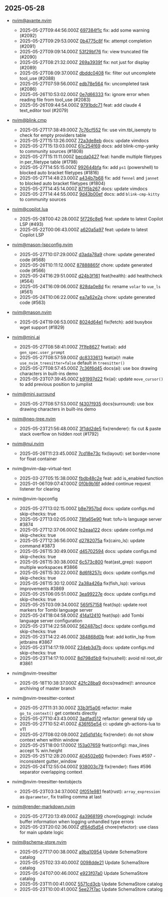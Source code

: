 ## 2025-05-28

* nvim@avante.nvim
  - 2025-05-27T09:44:56.000Z [697384f1c](https://github.com/yetone/avante.nvim/commit/697384f1cbb03899ecf1fab7725d69d398467ec9) fix: add some warning (#2092)
  - 2025-05-27T09:29:53.000Z [0b4775c8f](https://github.com/yetone/avante.nvim/commit/0b4775c8f704929e8a9d9fd24414d678f2545424) fix: attempt completion (#2091)
  - 2025-05-27T09:09:14.000Z [53f29bf76](https://github.com/yetone/avante.nvim/commit/53f29bf76d439e4e5ada6db7c21019aefd824a04) fix: view truncated file (#2090)
  - 2025-05-27T08:21:32.000Z [269a3939f](https://github.com/yetone/avante.nvim/commit/269a3939f2596685d7276cf8ddb8f57e6bec5705) fix: not just for display (#2089)
  - 2025-05-27T08:09:37.000Z [dbddc0408](https://github.com/yetone/avante.nvim/commit/dbddc0408f953b34c5d8eca3e16d637b99e47b2f) fix: filter out uncomplete tool_use (#2088)
  - 2025-05-27T07:59:56.000Z [edb78e564](https://github.com/yetone/avante.nvim/commit/edb78e56465daeba943b572e6a9bb1be3b338dd3) fix: uncompleted task (#2086)
  - 2025-05-26T10:53:02.000Z [0e7d66333](https://github.com/yetone/avante.nvim/commit/0e7d66333d584b93084fe0750687c4eaec52af92) fix: ignore error when reading file from tool_use (#2083)
  - 2025-05-26T09:44:54.000Z [9791bdc71](https://github.com/yetone/avante.nvim/commit/9791bdc71e2634f6ea2e03e6633051561bc6fd7a) feat: add claude 4 text_editor tool (#2079)

* nvim@blink.cmp
  - 2025-05-27T17:38:49.000Z [7c76cf552](https://github.com/Saghen/blink.cmp/commit/7c76cf55214f838845444637dfdafd2d5f227484) fix: use vim.tbl_isempty to check for empty providers table
  - 2025-05-27T15:13:26.000Z [72a3de8eb](https://github.com/Saghen/blink.cmp/commit/72a3de8eb3abefd764062cf5dee63425c312ca2c) docs: update vimdocs
  - 2025-05-27T15:13:03.000Z [61c254f69](https://github.com/Saghen/blink.cmp/commit/61c254f69e78e4595ca9df3047c9655fea894d51) docs: add blink-cmp-yanky to community sources (#1808)
  - 2025-05-27T15:11:11.000Z [becda0427](https://github.com/Saghen/blink.cmp/commit/becda042731602b8342c261a0cec4176c6959ac3) feat: handle multiple filetypes in per_filetype table (#1798)
  - 2025-05-27T14:55:15.000Z [992644bfa](https://github.com/Saghen/blink.cmp/commit/992644bfaa06ba89baec78672ec199996e21dbaf) fix: add `ps1` (powershell) to blocked auto bracket filetypes (#1816)
  - 2025-05-27T14:48:23.000Z [a434b7b68](https://github.com/Saghen/blink.cmp/commit/a434b7b68d30eebe2110a695d1abe3dd7f8e37fb) fix: add `fennel` and `jannet` to blocked auto bracket filetypes (#1804)
  - 2025-05-27T14:45:14.000Z [871f5b267](https://github.com/Saghen/blink.cmp/commit/871f5b26754e7f3b90c87a64ee55e9c9c6e46fe5) docs: update vimdocs
  - 2025-05-27T14:44:55.000Z [9d43b00ef](https://github.com/Saghen/blink.cmp/commit/9d43b00efaa2b7e924e4e82f68f09bb9b8266148) docs: add `blink-cmp-kitty` to community sources

* nvim@copilot.lua
  - 2025-05-28T00:42:28.000Z [5f726c8e6](https://github.com/zbirenbaum/copilot.lua/commit/5f726c8e6bbcd7461ee0b870d4e6c8a973b55b64) feat: update to latest Copilot LSP (#493)
  - 2025-05-22T00:06:43.000Z [a620a5a97](https://github.com/zbirenbaum/copilot.lua/commit/a620a5a97b73faba009a8160bab2885316e1451c) feat: update to latest Copilot LSP

* nvim@mason-lspconfig.nvim
  - 2025-05-27T10:07:29.000Z [d3ada78a9](https://github.com/mason-org/mason-lspconfig.nvim/commit/d3ada78a941ff09d21dd9b4c2ec36f0cf44a4ccb) chore: update generated code (#568)
  - 2025-05-26T10:11:12.000Z [87888865f](https://github.com/mason-org/mason-lspconfig.nvim/commit/87888865fa1ce1928a25b9abbea8c8f7839bf522) chore: update generated code (#566)
  - 2025-05-24T16:29:51.000Z [d24b3f161](https://github.com/mason-org/mason-lspconfig.nvim/commit/d24b3f1612e53f9d54d866b16bedab51813f2bf1) feat(health): add healthcheck (#564)
  - 2025-05-24T16:09:06.000Z [828da0e8d](https://github.com/mason-org/mason-lspconfig.nvim/commit/828da0e8dd132954f36e01a72146b0ddd1860236) fix: rename `volar` to `vue_ls` (#561)
  - 2025-05-24T10:06:22.000Z [ea7a62e2a](https://github.com/mason-org/mason-lspconfig.nvim/commit/ea7a62e2a4a58beedfe40b643f4840e0fda9a032) chore: update generated code (#563)

* nvim@mason.nvim
  - 2025-05-24T19:06:53.000Z [8024d64e1](https://github.com/mason-org/mason.nvim/commit/8024d64e1330b86044fed4c8494ef3dcd483a67c) fix(fetch): add busybox wget support (#1829)

* nvim@mini.ai
  - 2025-05-27T08:58:41.000Z [7f1fe8627](https://github.com/echasnovski/mini.ai/commit/7f1fe86277f0e977642cf8fe15f004229f61e61a) feat(ai): add `gen_spec.user_prompt`
  - 2025-05-27T08:57:59.000Z [dc8333613](https://github.com/echasnovski/mini.ai/commit/dc833361346d0cb1b1928bee61a7c9bc2be512a7) feat(ai)!: make `use_nvim_treesitter=false` default in `treesitter()`
  - 2025-05-27T08:57:45.000Z [7c36f6d45](https://github.com/echasnovski/mini.ai/commit/7c36f6d459bd8a15c77fbfa75fbc843b2c18af87) docs(ai): use box drawing characters in built-ins demo
  - 2025-05-23T07:39:45.000Z [b91997d22](https://github.com/echasnovski/mini.ai/commit/b91997d220086e92edc1fec5ce82094dcc234291) fix(ai): update `move_cursor()` to add previous position to jumplist

* nvim@mini.surround
  - 2025-05-27T08:57:53.000Z [f4307f935](https://github.com/echasnovski/mini.surround/commit/f4307f935ad87cfe3e570dbaae485b35cce4e5ec) docs(surround): use box drawing characters in built-ins demo

* nvim@neo-tree.nvim
  - 2025-05-23T21:56:48.000Z [3f1dd2de5](https://github.com/nvim-neo-tree/neo-tree.nvim/commit/3f1dd2de5045659e00bfbe27c8aca3b52c1fdbde) fix(renderer): fix cut & paste stack overflow on hidden root (#1792)

* nvim@nui.nvim
  - 2025-05-26T11:23:45.000Z [7cd18e73c](https://github.com/MunifTanjim/nui.nvim/commit/7cd18e73cfbd70e1546931b7268b3eebaeff9391) fix(layout): set border=none for float container

* nvim@nvim-dap-virtual-text
  - 2025-03-27T05:15:38.000Z [fbdb48c2e](https://github.com/theHamsta/nvim-dap-virtual-text/commit/fbdb48c2ed45f4a8293d0d483f7730d24467ccb6) feat: add is_enabled function
  - 2025-01-06T09:07:47.000Z [0f0b9b16f](https://github.com/theHamsta/nvim-dap-virtual-text/commit/0f0b9b16f2ae865e24a707959b110e8561cadffa) added continue request listener for clearing

* nvim@nvim-lspconfig
  - 2025-05-27T13:02:15.000Z [b8e7957bd](https://github.com/neovim/nvim-lspconfig/commit/b8e7957bde4cbb3cb25a13a62548f7c273b026e9) docs: update configs.md skip-checks: true
  - 2025-05-27T13:02:05.000Z [78fa65e90](https://github.com/neovim/nvim-lspconfig/commit/78fa65e90897187fe262b8d96a238a34be7b0333) feat: tofu-ls language server #3874
  - 2025-05-27T12:37:06.000Z [fe2eaa122](https://github.com/neovim/nvim-lspconfig/commit/fe2eaa1222717c387bc3516cbc839f276f326b72) docs: update configs.md skip-checks: true
  - 2025-05-27T12:36:56.000Z [d2782075a](https://github.com/neovim/nvim-lspconfig/commit/d2782075adc632870e007317031701be66097025) fix(cairo_ls): update command #3873
  - 2025-05-26T15:30:49.000Z [d45702594](https://github.com/neovim/nvim-lspconfig/commit/d45702594afc661a9dfa95e96acf18c56006d4d9) docs: update configs.md skip-checks: true
  - 2025-05-26T15:30:38.000Z [6c573c800](https://github.com/neovim/nvim-lspconfig/commit/6c573c8000ec9ed57c7efb75de8fb16903909a3c) feat(ast_grep): support multiple workspaces #3866
  - 2025-05-26T15:30:22.000Z [8d6f8257c](https://github.com/neovim/nvim-lspconfig/commit/8d6f8257c451cc9fc385247daf62fdf16a52c2f9) docs: update configs.md skip-checks: true
  - 2025-05-26T15:30:12.000Z [2a38a426a](https://github.com/neovim/nvim-lspconfig/commit/2a38a426a240dcc94f2677911598136e839a7b97) fix(fish_lsp): various improvements #3869
  - 2025-05-25T06:05:51.000Z [3ea99227e](https://github.com/neovim/nvim-lspconfig/commit/3ea99227e316c5028f57a4d86a1a7fd01dd876d0) docs: update configs.md skip-checks: true
  - 2025-05-25T03:09:34.000Z [565f57158](https://github.com/neovim/nvim-lspconfig/commit/565f57158187871fe617abae2563f549df742ab9) feat(lsp): update root markers for Tombi language server
  - 2025-05-24T18:04:58.000Z [414a12410](https://github.com/neovim/nvim-lspconfig/commit/414a12410b873f226d2fe073d6f87b1aca868b71) feat(lsp): add Tombi language server configuration
  - 2025-05-23T14:22:58.000Z [562487bc1](https://github.com/neovim/nvim-lspconfig/commit/562487bc108bf73c2493f9e701b9334b48163216) docs: update configs.md skip-checks: true
  - 2025-05-23T14:22:46.000Z [384868d0b](https://github.com/neovim/nvim-lspconfig/commit/384868d0be58a92c88f9fc4c4005d7518fcbb23a) feat: add kotlin_lsp from jetbrains #3867
  - 2025-05-23T14:17:19.000Z [234eb3d7b](https://github.com/neovim/nvim-lspconfig/commit/234eb3d7be2b91f6b0f31828bdc7a126b414a379) docs: update configs.md skip-checks: true
  - 2025-05-23T14:17:10.000Z [8d798d5b9](https://github.com/neovim/nvim-lspconfig/commit/8d798d5b92057b67c159872625b1f9474335c801) fix(nushell): avoid nil root_dir #3861

* nvim@nvim-treesitter
  - 2025-05-18T10:38:37.000Z [42fc28ba9](https://github.com/nvim-treesitter/nvim-treesitter/commit/42fc28ba918343ebfd5565147a42a26580579482) docs(readme)!: announce archiving of master branch

* nvim@nvim-treesitter-context
  - 2025-05-27T11:31:30.000Z [33b3f5a06](https://github.com/nvim-treesitter/nvim-treesitter-context/commit/33b3f5a06ded3f3dcbf5de433d1ea35caa9b14d3) refactor: make `go_to_context()` get contexts directly
  - 2025-05-27T10:43:43.000Z [3adfad512](https://github.com/nvim-treesitter/nvim-treesitter-context/commit/3adfad512aeabd7280822184a074d69221e75156) refactor: general tidy up
  - 2025-05-27T10:52:41.000Z [436f65e54](https://github.com/nvim-treesitter/nvim-treesitter-context/commit/436f65e544405caaa3b320b3a688614642f46d6d) ci: update gh-actions-lua to v11
  - 2025-05-27T08:02:09.000Z [2d5d1d14c](https://github.com/nvim-treesitter/nvim-treesitter-context/commit/2d5d1d14c0abce28c4af4bb36dac9933d0e90bef) fix(render): do not show context when within window
  - 2025-05-25T18:00:17.000Z [153a07659](https://github.com/nvim-treesitter/nvim-treesitter-context/commit/153a076598076bf5664ab868fb01d3418ecffce9) feat(config): max_lines accept % win.height
  - 2025-05-25T12:28:20.000Z [404502e60](https://github.com/nvim-treesitter/nvim-treesitter-context/commit/404502e607c3b309e405be9112c438c721153372) fix(render): Fixes #597 - inconsistent gutter_window
  - 2025-05-24T12:55:04.000Z [938003c79](https://github.com/nvim-treesitter/nvim-treesitter-context/commit/938003c79d23912d2cafd56d939346860f78127a) fix(render): fixes #596 separator overlapping context

* nvim@nvim-treesitter-textobjects
  - 2025-05-23T03:34:37.000Z [0f051e981](https://github.com/nvim-treesitter/nvim-treesitter-textobjects/commit/0f051e9813a36481f48ca1f833897210dbcfffde) feat(rust): `array_expression` as `@parameter`, fix trailing comma at last

* nvim@render-markdown.nvim
  - 2025-05-27T20:13:49.000Z [4a3968199](https://github.com/MeanderingProgrammer/render-markdown.nvim/commit/4a39681990fb515d00dd898de3d7bf2973805f1a) chore(logging): include buffer information when logging unhandled type errors
  - 2025-05-23T20:02:36.000Z [df64d5d54](https://github.com/MeanderingProgrammer/render-markdown.nvim/commit/df64d5d5432e13026a79384ec4e2bab185fd4eb5) chore(refactor): use class for main update logic

* nvim@schema-store.nvim
  - 2025-05-27T17:00:38.000Z [a9ba10954](https://github.com/b0o/SchemaStore.nvim/commit/a9ba109549de51e3b4594d39a1c07f14b9d0cfa5) Update SchemaStore catalog
  - 2025-05-25T02:33:40.000Z [0098dde21](https://github.com/b0o/SchemaStore.nvim/commit/0098dde21296a454ae1426f9ac47340dd38c27ce) Update SchemaStore catalog
  - 2025-05-24T07:00:46.000Z [e923f07a0](https://github.com/b0o/SchemaStore.nvim/commit/e923f07a01cebbe62f3ec11f4b7bf9b8fbfc2dcf) Update SchemaStore catalog
  - 2025-05-23T11:00:41.000Z [5571cd3cb](https://github.com/b0o/SchemaStore.nvim/commit/5571cd3cbb3f4a1eed78c3e212bd5e7fba2e9e61) Update SchemaStore catalog
  - 2025-05-23T10:00:41.000Z [5ee27f7ac](https://github.com/b0o/SchemaStore.nvim/commit/5ee27f7ac3a362dcfcba40badac222fad87b6aa1) Update SchemaStore catalog